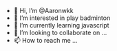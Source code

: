 - 👋 Hi, I’m @Aaronwkk
- 👀 I’m interested in play badminton
- 🌱 I’m currently learning javascript
- 💞️ I’m looking to collaborate on ...
- 📫 How to reach me ...

<!---
Aaronwkk/Aaronwkk is a ✨ special ✨ repository because its `README.md` (this file) appears on your GitHub profile.
You can click the Preview link to take a look at your changes.
--->
